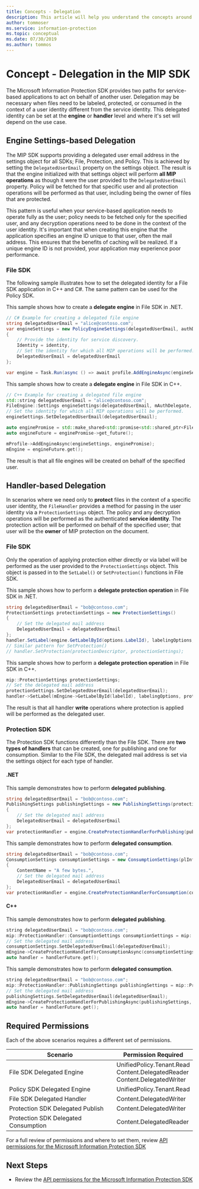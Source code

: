 ```yaml
---
title: Concepts - Delegation
description: This article will help you understand the concepts around delegation in MIP SDK.
author: tommoser
ms.service: information-protection
ms.topic: conceptual
ms.date: 07/30/2019
ms.author: tommos
---
```


# Concept - Delegation in the MIP SDK

The Microsoft Information Protection SDK provides two paths for service-based applications to act on behalf of another user. Delegation may be necessary when files need to be labeled, protected, or consumed in the context of a user identity different from the service identity. This delegated identity can be set at the **engine** or **handler** level and where it's set will depend on the use case.

## Engine Settings-based Delegation

The MIP SDK supports providing a delegated user email address in the settings object for all SDKs; File, Protection, and Policy. This is achieved by setting the `DelegatedUserEmail` property on the settings object. The result is that the engine initialized with that settings object will perform **all MIP operations** as though it were the user provided to the `DelegatedUserEmail` property. Policy will be fetched for that specific user and all protection operations will be performed as that user, including being the owner of files that are protected.

This pattern is useful when your service-based application needs to operate fully as the user; policy needs to be fetched only for the specified user, and any decryption operations need to be done in the context of the user identity. It's important that when creating this engine that the application specifies an engine ID unique to that user, often the mail address. This ensures that the benefits of caching will be realized. If a unique engine ID is not provided, your application may experience poor performance.

### File SDK

The following sample illustrates how to set the delegated identity for a File SDK application in C++ and C#. The same pattern can be used for the Policy SDK.

This sample shows how to create a **delegate engine** in File SDK in .NET.

```csharp
// C# Example for creating a delegated file engine
string delegatedUserEmail = "alice@contoso.com";
var engineSettings = new PolicyEngineSettings(delegatedUserEmail, authDelegate, "", "en-US")
{
    // Provide the identity for service discovery.
    Identity = identity,
    // Set the identity for which all MIP operations will be performed.
    DelegatedUserEmail = delegatedUserEmail
};

var engine = Task.Run(async () => await profile.AddEngineAsync(engineSettings)).Result;
```

This sample shows how to create a **delegate engine** in File SDK in C++.

```c++
// C++ Example for creating a delegated file engine
std::string delegatedUserEmail = "alice@contoso.com";
FileEngine::Settings engineSettings(delegatedUserEmail, mAuthDelegate, "", "en-US", false);
// Set the identity for which all MIP operations will be performed. 
engineSettings.SetDelegatedUserEmail(delegatedUserEmail);

auto enginePromise = std::make_shared<std::promise<std::shared_ptr<FileEngine>>>();
auto engineFuture = enginePromise->get_future();

mProfile->AddEngineAsync(engineSettings, enginePromise);
mEngine = engineFuture.get();
```

The result is that all file engines will be created on behalf of the specified user.


## Handler-based Delegation

In scenarios where we need only to **protect** files in the context of a specific user identity, the `FileHandler` provides a method for passing in the user identity via a `ProtectionSettings` object. The policy and any decryption operations will be performed as the authenticated **service identity**. The protection action will be performed on behalf of the specified user; that user will be the **owner** of MIP protection on the document.

### File SDK

Only the operation of applying protection either directly or via label will be performed as the user provided to the `ProtectionSettings` object. This object is passed in to the `SetLabel()` or `SetProtection()` functions in File SDK.

This sample shows how to perform a **delegate protection operation** in File SDK in .NET.

```csharp
string delegatedUserEmail = "bob@contoso.com";
ProtectionSettings protectionSettings = new ProtectionSettings()
{
    // Set the delegated mail address 
    DelegatedUserEmail = delegatedUserEmail
};
handler.SetLabel(engine.GetLabelById(options.LabelId), labelingOptions, protectionSettings);
// Similar pattern for SetProtection()
// handler.SetProtection(protectionDescriptor, protectionSettings);
```

This sample shows how to perform a **delegate protection operation** in File SDK in C++.

```c++
mip::ProtectionSettings protectionSettings;
// Set the delegated mail address 
protectionSettings.SetDelegatedUserEmail(delegatedUserEmail);
handler->SetLabel(mEngine->GetLabelById(labelId), labelingOptions, protectionSettings);
```

The result is that all handler **write** operations where protection is applied will be performed as the delegated user. 

### Protection SDK

The Protection SDK functions differently than the File SDK. There are **two types of handlers** that can be created, one for publishing and one for consumption. Similar to the File SDK, the delegated mail address is set via the settings object for each type of handler.

#### .NET

This sample demonstrates how to perform **delegated publishing**.

```csharp
string delegatedUserEmail = "bob@contoso.com";
PublishingSettings publishingSettings = new PublishingSettings(protectionDescriptor)
{
    // Set the delegated mail address 
    DelegatedUserEmail = delegatedUserEmail
};          
var protectionHandler = engine.CreateProtectionHandlerForPublishing(publishingSettings);
```

This sample demonstrates how to perform **delegated consumption**.

```csharp
string delegatedUserEmail = "bob@contoso.com";
ConsumptionSettings consumptionSettings = new ConsumptionSettings(plInfo)
{                
    ContentName = "A few bytes.",
    // Set the delegated mail address 
    DelegatedUserEmail = delegatedUserEmail
};
var protectionHandler = engine.CreateProtectionHandlerForConsumption(consumptionSettings);
```

#### C++

This sample demonstrates how to perform **delegated publishing**.

```c++
string delegatedUserEmail = "bob@contoso.com";
mip::ProtectionHandler::ConsumptionSettings consumptionSettings = mip::ProtectionHandler::ConsumptionSettings(serializedPublishingLicense);
// Set the delegated mail address 
consumptionSettings.SetDelegatedUserEmail(delegatedUserEmail);
mEngine->CreateProtectionHandlerForConsumptionAsync(consumptionSettings, handlerObserver, handlerPromise);
auto handler = handlerFuture.get();	
```

This sample demonstrates how to perform **delegated consumption**.

```c++
string delegatedUserEmail = "bob@contoso.com";
mip::ProtectionHandler::PublishingSettings publishingSettings = mip::ProtectionHandler::PublishingSettings(descriptor);
// Set the delegated mail address 
publishingSettings.SetDelegatedUserEmail(delegatedUserEmail);
mEngine->CreateProtectionHandlerForPublishingAsync(publishingSettings, handlerObserver, handlerPromise);
auto handler = handlerFuture.get();	
```

## Required Permissions

Each of the above scenarios requires a different set of permissions. 

| Scenario                             | Permission Required                                                             |
| ------------------------------------ | ------------------------------------------------------------------------------- |
| File SDK Delegated Engine            | UnifiedPolicy.Tenant.Read<br>Content.DelegatedReader<br>Content.DelegatedWriter |
| Policy SDK Delegated Engine          | UnifiedPolicy.Tenant.Read                                                       |
| File SDK Delegated Handler           | Content.DelegatedWriter                                                         |
| Protection SDK Delegated Publish     | Content.DelegatedWriter                                                         |
| Protection SDK Delegated Consumption | Content.DelegatedReader                                                         |

For a full review of permissions and where to set them, review [API permissions for the Microsoft Information Protection SDK](concept-api-permissions.md)

## Next Steps

- Review the [API permissions for the Microsoft Information Protection SDK](concept-api-permissions.md)
